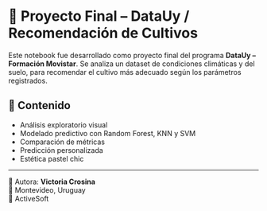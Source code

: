 # 🌱 Proyecto Final – DataUy / Recomendación de Cultivos

Este notebook fue desarrollado como proyecto final del programa **DataUy – Formación Movistar**. Se analiza un dataset de condiciones climáticas y del suelo, para recomendar el cultivo más adecuado según los parámetros registrados.

## 📂 Contenido
- Análisis exploratorio visual
- Modelado predictivo con Random Forest, KNN y SVM
- Comparación de métricas
- Predicción personalizada
- Estética pastel chic 

---

📌 Autora: **Victoria Crosina**  
📍 Montevideo, Uruguay  
💼 ActiveSoft 
